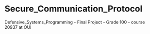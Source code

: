 # Secure_Communication_Protocol
Defensive_Systems_Programming - Final Project - Grade 100 - course 20937 at OUI 

